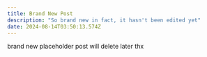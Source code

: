 ```yaml
---
title: Brand New Post
description: "So brand new in fact, it hasn't been edited yet"
date: 2024-08-14T03:50:13.574Z
---
```


brand new placeholder post will delete later thx
